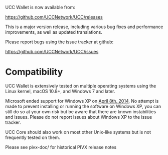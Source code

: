 UCC Wallet is now available from:

  <https://github.com/UCCNetwork/UCC/releases>

This is a major version release, including various bug fixes and
performance improvements, as well as updated translations.

Please report bugs using the issue tracker at github:

  <https://github.com/UCCNetwork/UCC/issues>

Compatibility
==============

UCC Wallet is extensively tested on multiple operating systems using
the Linux kernel, macOS 10.8+, and Windows 7 and later.

Microsoft ended support for Windows XP on [April 8th, 2014](https://www.microsoft.com/en-us/WindowsForBusiness/end-of-xp-support),
No attempt is made to prevent installing or running the software on Windows XP, you
can still do so at your own risk but be aware that there are known instabilities and issues.
Please do not report issues about Windows XP to the issue tracker.

UCC Core should also work on most other Unix-like systems but is not
frequently tested on them.


Please see pivx-doc/ for historical PIVX release notes
